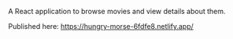 A React application to browse movies and view details about them.

Published here:
https://hungry-morse-6fdfe8.netlify.app/
